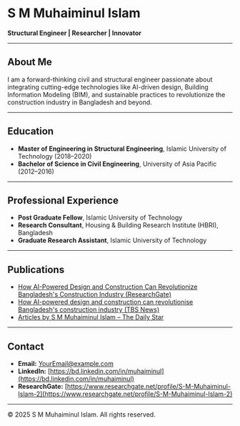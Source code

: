 # S M Muhaiminul Islam
**Structural Engineer | Researcher | Innovator**

---

## About Me

I am a forward-thinking civil and structural engineer passionate about integrating cutting-edge technologies like AI-driven design, Building Information Modeling (BIM), and sustainable practices to revolutionize the construction industry in Bangladesh and beyond.

---

## Education

- **Master of Engineering in Structural Engineering**, Islamic University of Technology (2018–2020)
- **Bachelor of Science in Civil Engineering**, University of Asia Pacific (2012–2016)

---

## Professional Experience

- **Post Graduate Fellow**, Islamic University of Technology
- **Research Consultant**, Housing & Building Research Institute (HBRI), Bangladesh
- **Graduate Research Assistant**, Islamic University of Technology

---

## Publications

- [How AI-Powered Design and Construction Can Revolutionize Bangladesh's Construction Industry (ResearchGate)](https://www.researchgate.net/publication/387503584_How_AI-Powered_Design_and_Construction_Can_Revolutionize_Bangladesh's_Construction_Industry)
- [How AI-powered design and construction can revolutionise Bangladesh's construction industry (TBS News)](https://www.tbsnews.net/thoughts/how-ai-powered-design-and-construction-can-revolutionise-bangladeshs-construction-industry)
- [Articles by S M Muhaiminul Islam – The Daily Star](https://thedailystar.net/author/s-m-muhaiminul-islam)

---

## Contact

- **Email:** [YourEmail@example.com](mailto:YourEmail@example.com)
- **LinkedIn:** [https://bd.linkedin.com/in/muhaiminul](https://bd.linkedin.com/in/muhaiminul)
- **ResearchGate:** [https://www.researchgate.net/profile/S-M-Muhaiminul-Islam-2](https://www.researchgate.net/profile/S-M-Muhaiminul-Islam-2)

---

&copy; 2025 S M Muhaiminul Islam. All rights reserved.

